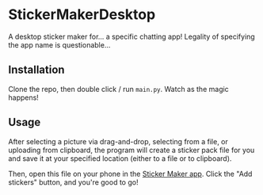 # StickerMakerDesktop

A desktop sticker maker for... a specific chatting app! Legality of specifying the app name is questionable...

## Installation

Clone the repo, then double click / run `main.py`. Watch as the magic happens!

## Usage

After selecting a picture via drag-and-drop, selecting from a file, or uploading from clipboard, the program will create a sticker pack file for you and save it at your specified location (either to a file or to clipboard).

Then, open this file on your phone in the [Sticker Maker app](https://play.google.com/store/apps/details?id=com.marsvard.stickermakerforwhatsapp). Click the "Add stickers" button, and you're good to go!
